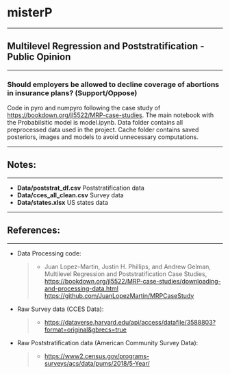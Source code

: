 # misterP
---
## Multilevel Regression and Poststratification - Public Opinion
---

### Should employers be allowed to decline coverage of abortions in insurance plans? (Support/Oppose)
Code in pyro and numpyro following the case study of https://bookdown.org/jl5522/MRP-case-studies.
The main notebook with the Probabilsitic model is model.ipynb.
Data folder contains all preprocessed data used in the project.
Cache folder contains saved posteriors, images and models to avoid unnecessary computations.

---
## Notes: 
---
* **Data/poststrat_df.csv** Poststratification data 
* **Data/cces_all_clean.csv** Survey data
* **Data/states.xlsx** US states data

---
## References:
--- 
  - Data Processing code: 
    >- Juan Lopez-Martin, Justin H. Phillips, and Andrew Gelman, Multilevel Regression and Poststratification Case Studies, 
      https://bookdown.org/jl5522/MRP-case-studies/downloading-and-processing-data.html
      https://github.com/JuanLopezMartin/MRPCaseStudy

  - Raw Survey data (CCES Data):
    >- https://dataverse.harvard.edu/api/access/datafile/3588803?format=original&gbrecs=true

  - Raw Poststratification data (American Community Survey Data):
    >- https://www2.census.gov/programs-surveys/acs/data/pums/2018/5-Year/
